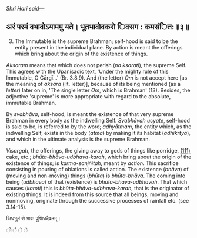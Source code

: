 *Shri Hari said—*

## अरं परमं वभावोऽयाममु यते। भूतभावोवकरो िवसग : कमसंित:॥३॥

3. The Immutable is the supreme Brahman; self-hood is said to be the entity present in the individual plane. By action is meant the offerings which bring about the origin of the existence of things.

*Aksaram* means that which does not perish (*na ksarati*), the supreme Self. This agrees with the Upanisadic text, 'Under the mighty rule of this Immutable, O Gārgī...' (Br. 3.8.9). And (the letter) *Om* is not accept here [as the meaning of *aksara* (lit. letter)], because of its being mentioned (as a *letter*) later on in, 'The single letter *Om*, which is Brahman' (13). Besides, the adjective 'supreme' is more appropriate with regard to the absolute, immutable Brahman.

By *svabhāva*, self-hood, is meant the existence of that very supreme Brahman in every body as the indwelling Self. *Svabhāvah ucyate*, self-hood is said to be, is referred to by the word; *adhyātmam*, the entity which, as the indwelling Self, exists in the body (*ātmā*) by making it its habitat (*adhikrtya*), and which in the ultimate analysis is the supreme Brahman.

*Visargah*, the offerings, the giving away to gods of things like porridge, [\(111\)](#page--1-0) cake, etc.; *bhūta-bhāva-udbhava-karah*, which bring about the origin of the existence of things; is *karma-sanjñitah*, meant by *action*. This sacrifice consisting in pouring of oblations is called action. The existence (*bhāva*) of (moving and non-moving) things (*bhūta*) is *bhūta-bhāva*. The coming into being (*udbhava*) of that (existence) is *bhūta-bhāva-udbhavah*. That which causes (*karoti*) this is *bhūta-bhāva-udbhava-karah*, that is the originator of existing things. It is indeed from this source that all beings, moving and nonmoving, originate through the successive processes of rainfall etc. (see 3.14-15).

अिधभूतं रो भाव: पुषािधदैवतम्।

ो े े े